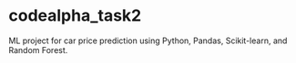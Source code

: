 # codealpha_task2
ML project for car price prediction using Python, Pandas, Scikit-learn, and Random Forest.
